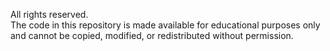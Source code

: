 All rights reserved.\
The code in this repository is made available for educational purposes only and cannot be copied, modified, or redistributed without permission.
